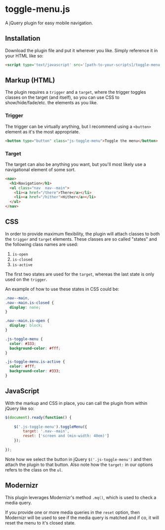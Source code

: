 toggle-menu.js
==============

A jQuery plugin for easy mobile navigation.

## Installation
Download the plugin file and put it wherever you like.
Simply reference it in your HTML like so:

```html
<script type='text/javascript' src='[path-to-your-scripts]/toggle-menu.js'></script>
```

## Markup (HTML)
The plugin requires a `trigger` and a `target`, where the trigger toggles classes on the target (and itself), so you can use CSS to show/hide/fade/etc. the elements as you like.

### Trigger
The trigger can be virtually anything, but I recommend using a `<button>` element as it's the most appropriate.

```html
<button type="button" class="js-toggle-menu">Toggle the menu</button>
```

### Target
The target can also be anything you want, but you'll most likely use a navigational element of some sort.

```html
<nav>
  <h1>Navigation</h1>
  <ul class="nav  nav--main">
    <li><a href="/there">There</a></li>
    <li><a href="/hither">Hither</a></li>
  </ul>
</nav>
```

## CSS
In order to provide maximum flexibility, the plugin will attach classes to both the `trigger` and `target` elements. These classes are so called "states" and the following class names are used:

1. `is-open`
2. `is-closed`
3. `is-active`
 
The first two states are used for the `target`, whereas the last state is only used on the `trigger`.

An example of how to use these states in CSS could be:
```css
.nav--main,
.nav--main.is-closed {
  display: none;
}

.nav--main.is-open {
  display: block;
}

.js-toggle-menu {
  color: #333;
  background-color: #fff;
}

.js-toggle-menu.is-active {
  color: #fff;
  background-color: #333;
}
```

## JavaScript
With the markup and CSS in place, you can call the plugin from within jQuery like so:

```js
$(document).ready(function() {
    
    $('.js-toggle-menu').toggleMenu({
        target: '.nav--main',
        reset: ['screen and (min-width: 40em)']
    });
    
});
```

Note how we select the button in jQuery `$('.js-toggle-menu')` and then attach the plugin to that button.
Also note how the `target:` in our options refers to the class on the `ul`.

## Modernizr
This plugin leverages Modernizr's method `.mq()`, which is used to check a media query.

If you provide one or more media queries in the `reset` option, then Modernizr will be used to see if the media query is matched and if co, it will reset the menu to it's closed state.
